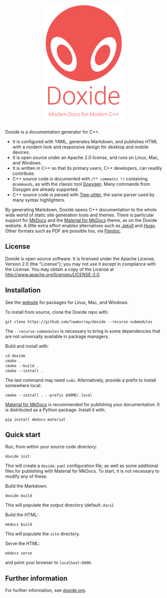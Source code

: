 <p align="center">
<img src="docs/assets/title.svg" width="256" height="384" alt="Doxide: Modern documentation for modern C++">
</p>

Doxide is a documentation generator for C++.

* It is configured with YAML, generates Markdown, and publishes HTML with a modern look and responsive design for desktop and mobile devices.
* It is open source under an Apache 2.0 license, and runs on Linux, Mac, and Windows.
* It is written in C++ so that its primary users, C++ developers, can readily contribute.
* C++ source code is documented with `/** comments */` containing `@commands`, as with the classic tool [Doxygen](https://doxygen.nl/). Many commands from Doxygen are already supported.
* C++ source code is parsed with [Tree-sitter](https://tree-sitter.github.io), the same parser used by many syntax highlighters.


By generating Markdown, Doxide opens C++ documentation to the whole wide world of static site generation tools and themes. There is particular support for [MkDocs](https://www.mkdocs.org/) and the [Material for MkDocs](https://squidfunk.github.io/mkdocs-material/) theme, as on the Doxide website. A little extra effort enables alternatives such as [Jekyll](https://jekyllrb.com/) and [Hugo](https://gohugo.io/). Other formats such as PDF are possible too, via [Pandoc](https://pandoc.org/).


## License

Doxide is open source software. It is licensed under the Apache License,
Version 2.0 (the "License"); you may not use it except in compliance with the
License. You may obtain a copy of the License at
<http://www.apache.org/licenses/LICENSE-2.0>.


## Installation

See the [website](https://doxide.org/installation) for packages for Linux, Mac, and Windows.

To install from source, clone the Doxide repo with:
```
git clone https://github.com/lawmurray/doxide --recurse-submodules
```
The `--recurse-submodules` is necessary to bring in some dependencies that are not universally available in package managers.

Build and install with:
```
cd doxide
cmake .
cmake --build .
cmake --install .
```
The last command may need `sudo`. Alternatively, provide a prefix to install
somewhere local:
```
cmake --install . --prefix $HOME/.local
```

[Material for MkDocs](https://squidfunk.github.io/mkdocs-material/) is
recommended for publishing your documentation. It is distributed as a Python
package. Install it with:
``` 
pip install mkdocs-material
```


## Quick start

Run, from within your source code directory:
```
doxide init
```
This will create a `doxide.yaml` configuration file, as well as some
additional files for publishing with Material for MkDocs. To start, it is not
necessary to modify any of these.

Build the Markdown:
```
doxide build
```
This will populate the output directory (default: `docs`).

Build the HTML:
```
mkdocs build
```
This will populate the `site` directory.

Serve the HTML:
```
mkdocs serve
```
and point your browser to `localhost:8000`.


## Further information

For further information, see [doxide.org](https://doxide.org).
